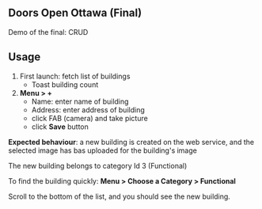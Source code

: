 ## Doors Open Ottawa (Final) ##
  Demo of the final: CRUD

## Usage ##

1. First launch: fetch list of buildings
    * Toast building count
2. **Menu > +**
    * Name: enter name of building
    * Address: enter address of building
    * click FAB (camera) and take picture
    * click **Save** button

**Expected behaviour**: a new building is created on the web service,
and the selected image has bas uploaded for the building's image

The new building belongs to category Id 3 (Functional)

To find the building quickly: **Menu > Choose a Category > Functional**

Scroll to the bottom of the list, and you should see the new building.

